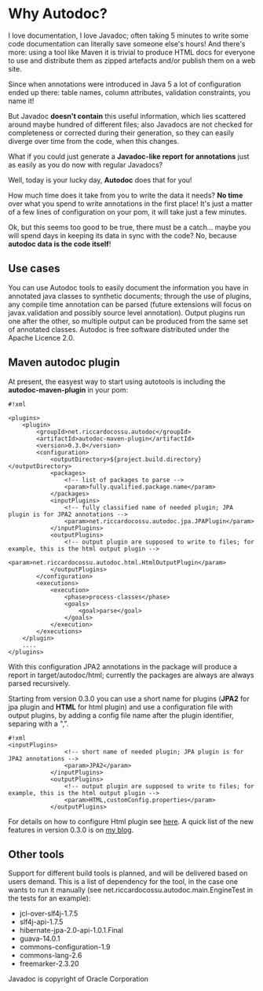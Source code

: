 # Why Autodoc?

I love documentation, I love Javadoc; often taking 5 minutes to write some code documentation can literally save someone else's hours! And there's more: using a tool like Maven it is trivial to produce HTML docs for everyone to use and distribute them as zipped artefacts and/or publish them on a web site.

Since when annotations were introduced in Java 5 a lot of configuration ended up there: table names, column attributes, validation constraints, you name it! 

But Javadoc **doesn't contain** this useful information, which lies scattered around maybe hundred of different files; also Javadocs are not checked for completeness or corrected during their generation, so they can easily diverge over time from the code, when this changes.

What if you could just generate a **Javadoc-like report for annotations** just as easily as you do now with regular Javadocs?

Well, today is your lucky day, **Autodoc** does that for you!

How much time does it take from you to write the data it needs? **No time** over what you spend to write annotations in the first place! It's just a matter of a few lines of configuration on your pom, it will take just a few minutes.

Ok, but this seems too good to be true, there must be a catch... maybe you will spend days in keeping its data in sync with the code? No, because **autodoc data is the code itself**!


## Use cases ##
You can use Autodoc tools to easily document the information you have in annotated java classes to synthetic documents; through the use of plugins, any compile time annotation can be parsed (future extensions will focus on javax.validation and possibly source level annotation).
Output plugins run one after the other, so multiple output can be produced from the same set of annotated classes.
Autodoc is free software distributed under the Apache Licence 2.0.

## Maven autodoc plugin ##

At present, the easyest way to start using autotools is including the **autodoc-maven-plugin** in your pom:


```
#!xml

<plugins>
	<plugin>
		<groupId>net.riccardocossu.autodoc</groupId>
		<artifactId>autodoc-maven-plugin</artifactId>
		<version>0.3.0</version>
		<configuration>
			<outputDirectory>${project.build.directory}</outputDirectory>
			<packages>
				<!-- list of packages to parse -->
				<param>fully.qualified.package.name</param>
			</packages>
			<inputPlugins>
				<!-- fully classified name of needed plugin; JPA plugin is for JPA2 annotations -->
				<param>net.riccardocossu.autodoc.jpa.JPAPlugin</param>
			</inputPlugins>
			<outputPlugins>
				<!-- output plugin are supposed to write to files; for example, this is the html output plugin -->
				<param>net.riccardocossu.autodoc.html.HtmlOutputPlugin</param>
			</outputPlugins>
		</configuration>
		<executions>
			<execution>
				<phase>process-classes</phase>
				<goals>
					<goal>parse</goal>
				</goals>
			</execution>
		</executions>
	</plugin>
	....
</plugins>
``` 

With this configuration JPA2 annotations in the package will produce a report in target/autodoc/html; currently the packages are always are always parsed recursively.

Starting from version 0.3.0 you can use a short name for plugins (**JPA2** for jpa plugin and **HTML** for html plugin) and use a configuration file with output plugins, by adding a config file name after the plugin identifier, separing with a ",".


```
#!xml
<inputPlugins>
				<!-- short name of needed plugin; JPA plugin is for JPA2 annotations -->
				<param>JPA2</param>
			</inputPlugins>
			<outputPlugins>
				<!-- output plugin are supposed to write to files; for example, this is the html output plugin -->
				<param>HTML,customConfig.properties</param>
			</outputPlugins>

```
For details on how to configure Html plugin see [here](https://bitbucket.org/riccardocossu/autodoc/wiki/Html%20Plugin).
A quick list of the new features in version 0.3.0 is on [my blog](http://codealone.blogspot.com/2013/08/new-version-for-autodoc-big-news.html).

## Other tools ##
Support for different build tools is planned, and will be delivered based on users demand.
This is a list of dependency for the tool, in the case one wants to run it manually (see net.riccardocossu.autodoc.main.EngineTest in the tests for an example):

* jcl-over-slf4j-1.7.5
* slf4j-api-1.7.5
* hibernate-jpa-2.0-api-1.0.1.Final
* guava-14.0.1
* commons-configuration-1.9
* commons-lang-2.6
* freemarker-2.3.20


Javadoc is copyright of Oracle Corporation
